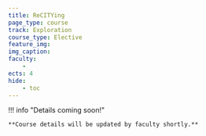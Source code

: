 ```yaml
---
title: ReCITYing
page_type: course
track: Exploration
course_type: Elective
feature_img:
img_caption:
faculty:
    - 
ects: 4
hide:
    - toc
---
```


!!! info "Details coming soon!"

    **Course details will be updated by faculty shortly.**